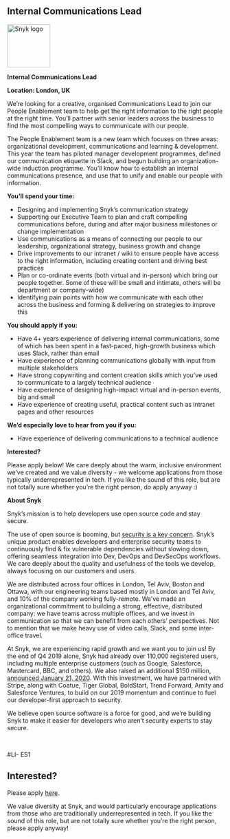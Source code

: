 Internal Communications Lead
---

<img src="https://res.cloudinary.com/snyk/image/upload/v1537345894/press-kit/brand/logo-black.png" width="100" alt="Snyk logo" />

<p><strong>Internal Communications Lead</strong></p>
<p><strong>Location: London, UK</strong></p>
<p><span style="font-weight: 400;">We’re looking for a creative, organised Communications Lead to join our People Enablement team to help get the right information to the right people at the right time. You’ll partner with senior leaders across the business to find the most compelling ways to communicate with our people.</span></p>
<p><span style="font-weight: 400;">The People Enablement team is a new team which focuses on three areas: organizational development, communications and learning &amp; development. This year the team has piloted manager development programmes, defined our communication etiquette in Slack, and begun building an organization-wide induction programme. You’ll know how to establish an internal communications presence, and use that to unify and enable our people with information.</span></p>
<p><strong>You’ll spend your time:</strong></p>
<ul>
<li style="font-weight: 400;"><span style="font-weight: 400;">Designing and implementing Snyk’s communication strategy</span></li>
<li><span style="font-weight: 400;">Supporting our Executive Team to plan and craft compelling communications before, during and after major business milestones or change implementation</span></li>
<li style="font-weight: 400;"><span style="font-weight: 400;">Use communications as a means of connecting our people to our leadership, organizational strategy, business growth and change</span></li>
<li style="font-weight: 400;"><span style="font-weight: 400;">Drive improvements to our intranet / wiki to ensure people have access to the right information, including creating content and driving best practices</span></li>
<li style="font-weight: 400;"><span style="font-weight: 400;">Plan or co-ordinate events (both virtual and in-person) which bring our people together. Some of these will be small and intimate, others will be department or company-wide)</span></li>
<li style="font-weight: 400;"><span style="font-weight: 400;">Identifying pain points with how we communicate with each other across the business and forming &amp; delivering on strategies to improve this</span></li>
</ul>
<p><strong>You should apply if you:</strong></p>
<ul>
<li style="font-weight: 400;"><span style="font-weight: 400;">Have 4+ years experience of delivering internal communications, some of which has been spent in a fast-paced, high-growth business which uses Slack, rather than email</span></li>
<li style="font-weight: 400;"><span style="font-weight: 400;">Have experience of planning communications globally with input from multiple stakeholders</span></li>
<li style="font-weight: 400;"><span style="font-weight: 400;">Have strong copywriting and content creation skills which you’ve used to communicate to a largely technical audience</span></li>
<li style="font-weight: 400;"><span style="font-weight: 400;">Have experience of designing high-impact virtual and in-person events, big and small</span></li>
<li style="font-weight: 400;"><span style="font-weight: 400;">Have experience of creating useful, practical content such as intranet pages and other resources</span></li>
</ul>
<p><strong>We’d especially love to hear from you if you:</strong></p>
<ul>
<li style="font-weight: 400;"><span style="font-weight: 400;">Have experience of delivering communications to a technical audience</span></li>
</ul>
<p><strong>Interested?</strong></p>
<p><span style="font-weight: 400;">Please apply below! We care deeply about the warm, inclusive environment we’ve created and we value diversity - we welcome applications from those typically underrepresented in tech. If you like the sound of this role, but are not totally sure whether you’re the right person, do apply anyway :)</span></p>
<p><strong>About Snyk</strong></p>
<p><span style="font-weight: 400;">Snyk’s mission is to help developers use open source code and stay secure.&nbsp;</span></p>
<p><span style="font-weight: 400;">The use of open source is booming, but </span><a href="https://snyk.io/blog/devsecops-insights-2020/"><span style="font-weight: 400;">security is a key concern</span></a><span style="font-weight: 400;">. Snyk’s unique product enables developers and enterprise security teams to continuously find &amp; fix vulnerable dependencies without slowing down, offering seamless integration into Dev, DevOps and DevSecOps workflows. We care deeply about the quality and usefulness of the tools we develop, always focusing on our customers and users.&nbsp;</span></p>
<p><span style="font-weight: 400;">We are distributed across four offices in London, Tel Aviv, Boston and Ottawa, with our engineering teams based mostly in London and Tel Aviv, and 10% of the company working fully-remote. We’ve made an organizational commitment to building a strong, effective, distributed company: we have teams across multiple offices, and we invest in communication so that we can benefit from each others’ perspectives. Not to mention that we make heavy use of video calls, Slack, and some inter-office travel.</span></p>
<p><span style="font-weight: 400;">At Snyk, we are experiencing rapid growth and we want you to join us! By the end of Q4 2019 alone, Snyk had already over 110,000 registered users, including multiple enterprise customers (such as Google, Salesforce, Mastercard, BBC, and others). We also raised an additional $150 million, </span><a href="https://snyk.io/blog/snyk-closes-150m/"><span style="font-weight: 400;">announced January 21, 2020</span></a><span style="font-weight: 400;">. With this investment, we have partnered with Stripe, along with Coatue, Tiger Global, BoldStart, Trend Forward, Amity and Salesforce Ventures, to build on our 2019 momentum and continue to fuel our developer-first approach to security.&nbsp;</span></p>
<p><span style="font-weight: 400;">We believe open source software is a force for good, and we’re building Snyk to make it easier for developers who aren’t security experts to stay secure.</span></p>
<p>&nbsp;</p>
<p><span style="font-weight: 400;">#LI- ES1</span></p>

Interested?
---

Please apply [here](https://boards.greenhouse.io/snyk/jobs/4837501002#app).

We value diversity at Snyk, and would particularly encourage applications from those who are traditionally underrepresented in tech.
If you like the sound of this role, but are not totally sure whether you’re the right person, please apply anyway!
